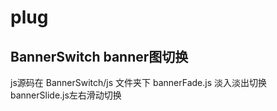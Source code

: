 ﻿# plug
## BannerSwitch banner图切换  
js源码在 BannerSwitch/js 文件夹下 bannerFade.js 淡入淡出切换 bannerSlide.js左右滑动切换  